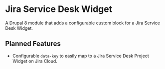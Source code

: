 # Jira Service Desk Widget
A Drupal 8 module that adds a configurable custom block for a Jira Service Desk Widget.

## Planned Features
- Configurable `data-key` to easily map to a Jira Service Desk Project Widget on Jira Cloud.
